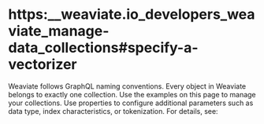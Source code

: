 # https:\_\_weaviate.io_developers_weaviate_manage-data_collections#specify-a-vectorizer

Weaviate follows GraphQL naming conventions. Every object in Weaviate belongs to exactly one collection. Use the examples on this page to manage your collections. Use properties to configure additional parameters such as data type, index characteristics, or tokenization. For details, see:
